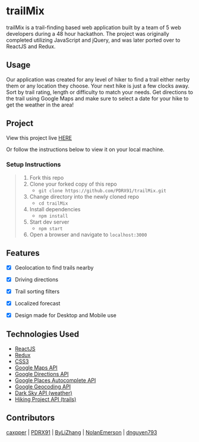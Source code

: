# trailMix

trailMix is a trail-finding based web application built by a team of 5 web developers during a 48 hour hackathon. The project was originally completed utilizing JavaScript and jQuery, and was later ported over to ReactJS and Redux.

## Usage

Our application was created for any level of hiker to find a trail either nerby them or any location they choose.  Your next hike is just a few clocks away.  Sort by trail rating, length or difficulty to match your needs.  Get directions to the trail using Google Maps and make sure to select a date for your hike to get the weather in the area!

## Project

View this project live [HERE](parkerrebensdorf.com/trailMix/)

Or follow the instructions below to view it on your local machine.

### Setup Instructions

> 1. Fork this repo
> 2. Clone your forked copy of this repo
>    - `git clone https://github.com/PDRX91/trailMix.git`
> 3. Change directory into the newly cloned repo
>    - `cd trailMix`
> 4. Install dependencies 
>    - `npm install`
> 5. Start dev server
>    - `npm start`
> 6. Open a browser and navigate to `localhost:3000`

## Features

- [x] Geolocation to find trails nearby
- [x] Driving directions
- [x] Trail sorting filters
- [x] Localized forecast
- [x] Design made for Desktop and Mobile use


## Technologies Used

- [ReactJS](https://reactjs.org/)
- [Redux](https://redux.js.org/)
- [CSS3](https://www.w3.org/Style/CSS/Overview.en.html)
- [Google Maps API](https://developers.google.com/maps/documentation/)
- [Google Directions API](https://developers.google.com/maps/documentation/directions/intro)
- [Google Places Autocomplete API](https://developers.google.com/places/web-service/autocomplete)
- [Google Geocoding API](https://developers.google.com/maps/documentation/geocoding/start)
- [Dark Sky API (weather)](https://darksky.net/dev)
- [Hiking Project API (trails)](https://www.hikingproject.com/data)

## Contributors

[caxpper](https://github.com/caxpper) |
[PDRX91](https://github.com/PDRX91) |
[ByLiZhang](https://github.com/ByLiZhang) |
[NolanEmerson](https://github.com/NolanEmerson) |
[dnguyen793](https://github.com/dnguyen793) 
